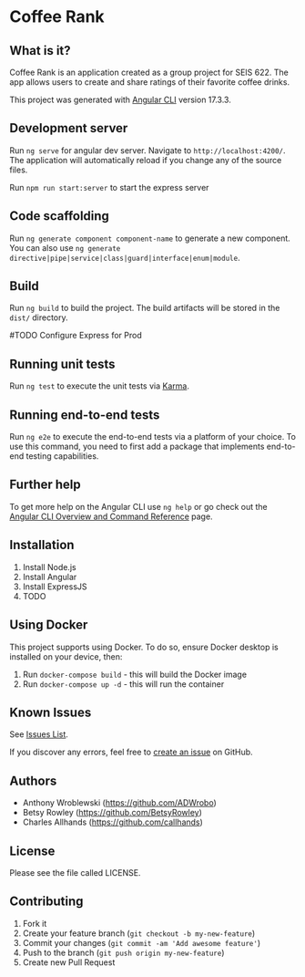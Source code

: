 # Coffee Rank

## What is it?

Coffee Rank is an application created as a group project for SEIS 622. The app allows users to create and share ratings of their favorite coffee drinks.

This project was generated with [Angular CLI](https://github.com/angular/angular-cli) version 17.3.3.

## Development server

Run `ng serve` for angular dev server. Navigate to `http://localhost:4200/`. The application will automatically reload if you change any of the source files.

Run `npm run start:server` to start the express server

## Code scaffolding

Run `ng generate component component-name` to generate a new component. You can also use `ng generate directive|pipe|service|class|guard|interface|enum|module`.

## Build

Run `ng build` to build the project. The build artifacts will be stored in the `dist/` directory.

#TODO Configure Express for Prod

## Running unit tests

Run `ng test` to execute the unit tests via [Karma](https://karma-runner.github.io).

## Running end-to-end tests

Run `ng e2e` to execute the end-to-end tests via a platform of your choice. To use this command, you need to first add a package that implements end-to-end testing capabilities.

## Further help

To get more help on the Angular CLI use `ng help` or go check out the [Angular CLI Overview and Command Reference](https://angular.io/cli) page.

## Installation

1. Install Node.js
2. Install Angular
3. Install ExpressJS
4. TODO

## Using Docker

This project supports using Docker. To do so, ensure Docker desktop is installed on your device, then:
1. Run `docker-compose build` - this will build the Docker image
2. Run `docker-compose up -d` - this will run the container

## Known Issues
See [Issues List](https://github.com/ADWrobo/coffee-ranking-platform/issues).

If you discover any errors, feel free to [create an issue](https://github.com/ADWrobo/coffee-ranking-platform/issues/new) on GitHub.

## Authors

* Anthony Wroblewski (https://github.com/ADWrobo)
* Betsy Rowley (https://github.com/BetsyRowley)
* Charles Allhands (https://github.com/callhands)

## License

Please see the file called LICENSE.

## Contributing

1. Fork it
2. Create your feature branch (`git checkout -b my-new-feature`)
3. Commit your changes (`git commit -am 'Add awesome feature'`)
4. Push to the branch (`git push origin my-new-feature`)
5. Create new Pull Request

